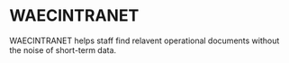# WAECINTRANET

WAECINTRANET helps staff find relavent operational documents without the noise of short-term data.
